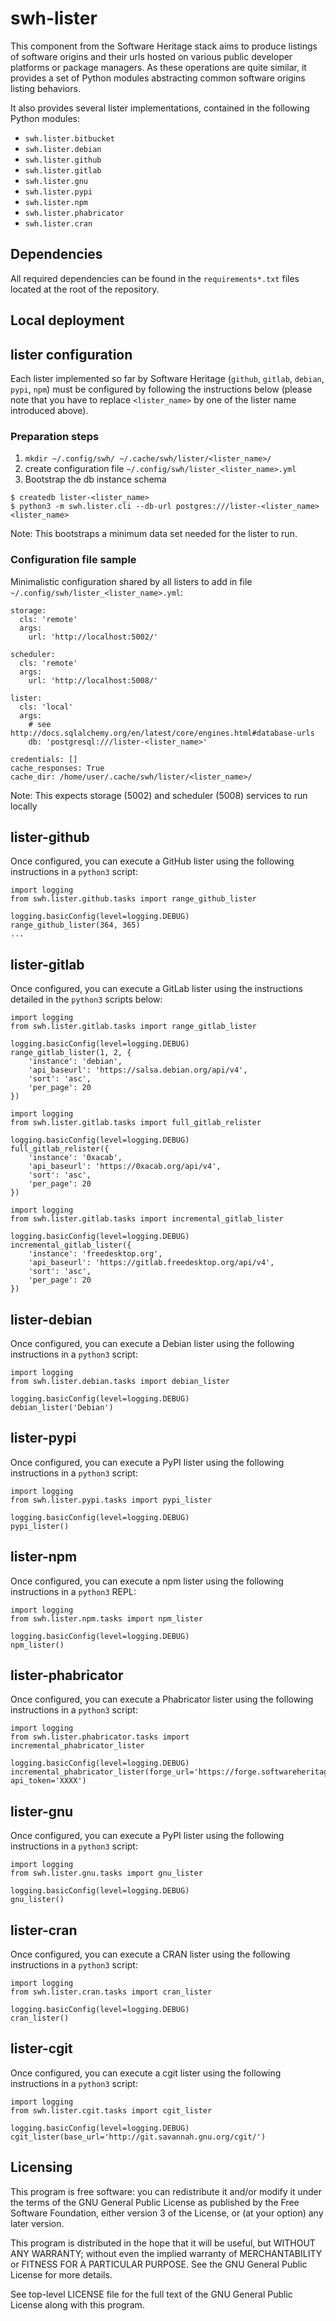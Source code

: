 swh-lister
==========

This component from the Software Heritage stack aims to produce listings
of software origins and their urls hosted on various public developer platforms
or package managers. As these operations are quite similar, it provides a set of
Python modules abstracting common software origins listing behaviors.

It also provides several lister implementations, contained in the
following Python modules:

- `swh.lister.bitbucket`
- `swh.lister.debian`
- `swh.lister.github`
- `swh.lister.gitlab`
- `swh.lister.gnu`
- `swh.lister.pypi`
- `swh.lister.npm`
- `swh.lister.phabricator`
- `swh.lister.cran`

Dependencies
------------

All required dependencies can be found in the `requirements*.txt` files located
at the root of the repository.

Local deployment
----------------

## lister configuration

Each lister implemented so far by Software Heritage (`github`, `gitlab`, `debian`, `pypi`, `npm`)
must be configured by following the instructions below (please note that you have to replace
`<lister_name>` by one of the lister name introduced above).

### Preparation steps

1. `mkdir ~/.config/swh/ ~/.cache/swh/lister/<lister_name>/`
2. create configuration file `~/.config/swh/lister_<lister_name>.yml`
3. Bootstrap the db instance schema

```lang=bash
$ createdb lister-<lister_name>
$ python3 -m swh.lister.cli --db-url postgres:///lister-<lister_name> <lister_name>
```

Note: This bootstraps a minimum data set needed for the lister to run.

### Configuration file sample

Minimalistic configuration shared by all listers to add in file `~/.config/swh/lister_<lister_name>.yml`:

```lang=yml
storage:
  cls: 'remote'
  args:
    url: 'http://localhost:5002/'

scheduler:
  cls: 'remote'
  args:
    url: 'http://localhost:5008/'

lister:
  cls: 'local'
  args:
    # see http://docs.sqlalchemy.org/en/latest/core/engines.html#database-urls
    db: 'postgresql:///lister-<lister_name>'

credentials: []
cache_responses: True
cache_dir: /home/user/.cache/swh/lister/<lister_name>/
```

Note: This expects storage (5002) and scheduler (5008) services to run locally

## lister-github

Once configured, you can execute a GitHub lister using the following instructions in a `python3` script:

```lang=python
import logging
from swh.lister.github.tasks import range_github_lister

logging.basicConfig(level=logging.DEBUG)
range_github_lister(364, 365)
...
```

## lister-gitlab

Once configured, you can execute a GitLab lister using the instructions detailed in the `python3` scripts below:

```lang=python
import logging
from swh.lister.gitlab.tasks import range_gitlab_lister

logging.basicConfig(level=logging.DEBUG)
range_gitlab_lister(1, 2, {
    'instance': 'debian',
    'api_baseurl': 'https://salsa.debian.org/api/v4',
    'sort': 'asc',
    'per_page': 20
})
```

```lang=python
import logging
from swh.lister.gitlab.tasks import full_gitlab_relister

logging.basicConfig(level=logging.DEBUG)
full_gitlab_relister({
    'instance': '0xacab',
    'api_baseurl': 'https://0xacab.org/api/v4',
    'sort': 'asc',
    'per_page': 20
})
```

```lang=python
import logging
from swh.lister.gitlab.tasks import incremental_gitlab_lister

logging.basicConfig(level=logging.DEBUG)
incremental_gitlab_lister({
    'instance': 'freedesktop.org',
    'api_baseurl': 'https://gitlab.freedesktop.org/api/v4',
    'sort': 'asc',
    'per_page': 20
})
```

## lister-debian

Once configured, you can execute a Debian lister using the following instructions in a `python3` script:

```lang=python
import logging
from swh.lister.debian.tasks import debian_lister

logging.basicConfig(level=logging.DEBUG)
debian_lister('Debian')
```

## lister-pypi

Once configured, you can execute a PyPI lister using the following instructions in a `python3` script:

```lang=python
import logging
from swh.lister.pypi.tasks import pypi_lister

logging.basicConfig(level=logging.DEBUG)
pypi_lister()
```

## lister-npm

Once configured, you can execute a npm lister using the following instructions in a `python3` REPL:

```lang=python
import logging
from swh.lister.npm.tasks import npm_lister

logging.basicConfig(level=logging.DEBUG)
npm_lister()
```

## lister-phabricator

Once configured, you can execute a Phabricator lister using the following instructions in a `python3` script:

```lang=python
import logging
from swh.lister.phabricator.tasks import incremental_phabricator_lister

logging.basicConfig(level=logging.DEBUG)
incremental_phabricator_lister(forge_url='https://forge.softwareheritage.org', api_token='XXXX')
```

## lister-gnu

Once configured, you can execute a PyPI lister using the following instructions in a `python3` script:

```lang=python
import logging
from swh.lister.gnu.tasks import gnu_lister

logging.basicConfig(level=logging.DEBUG)
gnu_lister()
```

## lister-cran

Once configured, you can execute a CRAN lister using the following instructions in a `python3` script:

```lang=python
import logging
from swh.lister.cran.tasks import cran_lister

logging.basicConfig(level=logging.DEBUG)
cran_lister()
```

## lister-cgit

Once configured, you can execute a cgit lister using the following instructions
in a `python3` script:

```lang=python
import logging
from swh.lister.cgit.tasks import cgit_lister

logging.basicConfig(level=logging.DEBUG)
cgit_lister(base_url='http://git.savannah.gnu.org/cgit/')
```

Licensing
---------

This program is free software: you can redistribute it and/or modify it under
the terms of the GNU General Public License as published by the Free Software
Foundation, either version 3 of the License, or (at your option) any later
version.

This program is distributed in the hope that it will be useful, but WITHOUT ANY
WARRANTY; without even the implied warranty of MERCHANTABILITY or FITNESS FOR A
PARTICULAR PURPOSE.  See the GNU General Public License for more details.

See top-level LICENSE file for the full text of the GNU General Public License
along with this program.
